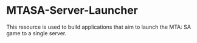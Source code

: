 # MTASA-Server-Launcher
This resource is used to build applications that aim to launch the MTA: SA game to a single server.
